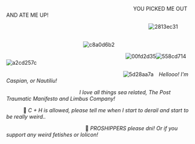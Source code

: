⠀⠀⠀⠀⠀⠀⠀⠀⠀⠀⠀⠀⠀⠀⠀⠀⠀⠀⠀⠀⠀⠀⠀⠀⠀⠀⠀⠀⠀⠀⠀⠀⠀YOU PICKED ME OUT AND ATE ME UP!

⠀⠀⠀⠀⠀⠀⠀⠀⠀⠀⠀⠀⠀⠀⠀⠀⠀⠀⠀⠀⠀⠀⠀⠀⠀⠀⠀⠀⠀⠀⠀⠀⠀⠀⠀⠀⠀![2813ec31](https://github.com/user-attachments/assets/48ab668a-c55a-4ab6-8caf-5aac5d0e5078)
⠀⠀⠀⠀⠀⠀⠀⠀⠀⠀⠀⠀⠀⠀⠀⠀

⠀⠀⠀⠀⠀⠀⠀⠀⠀⠀⠀⠀⠀⠀⠀⠀⠀⠀⠀⠀![c8a0d6b2](https://github.com/user-attachments/assets/db9cd247-aee0-4ef0-a771-c47770efdae6)

⠀⠀⠀⠀⠀⠀⠀⠀⠀⠀⠀⠀⠀⠀⠀⠀⠀⠀⠀⠀⠀⠀⠀⠀⠀⠀⠀⠀⠀⠀⠀![00fd2d35](https://github.com/user-attachments/assets/a91677b3-9ed4-4a91-9602-2fa2f86d6f51)![558cd714](https://github.com/user-attachments/assets/2d2a1502-5876-40bb-950b-c9f2548195ae)![a2cd257c](https://github.com/user-attachments/assets/77d2bc91-c0aa-4ba8-9fe4-934c36b292b6)






⠀⠀⠀⠀⠀⠀⠀⠀⠀⠀⠀⠀⠀⠀⠀⠀⠀⠀⠀⠀⠀⠀⠀⠀⠀⠀⠀⠀ ⠀⠀![5d28aa7a](https://github.com/user-attachments/assets/ccd0e832-f321-412b-8d72-4ab6fa80fea4)
⠀*Hellooo! I'm Caspian, or Nautiliu!*

⠀⠀⠀⠀⠀⠀⠀⠀⠀⠀⠀⠀⠀⠀⠀⠀⠀⠀⠀*I love all things sea related, The Post Traumatic Manifesto and Limbus Company!*

⠀⠀⠀⠀ 🎀 *C + H is allowed, please tell me when I start to derail and start to be really weird..*

⠀⠀⠀⠀ 
⠀⠀⠀⠀⠀⠀⠀⠀⠀⠀ ⠀⠀⠀⠀ ⠀ 🎀 *PROSHIPPERS please dni! Or if you support any weird fetishes or lolicon!*








